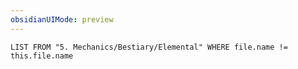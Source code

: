 ```yaml
---
obsidianUIMode: preview
---
```

```dataview
LIST FROM "5. Mechanics/Bestiary/Elemental" WHERE file.name != this.file.name
```